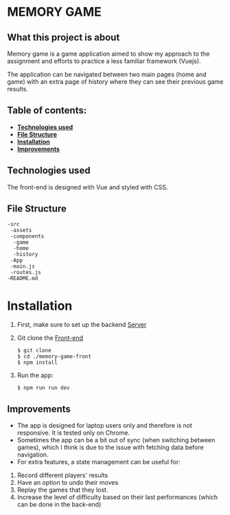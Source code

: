 # MEMORY GAME

## What this project is about

Memory game is a game application aimed to show my approach to the assignment and efforts to practice a less familiar framework (Vuejs).

The application can be navigated between two main pages (home and game) with an extra page of history where they can see their previous game results.

## Table of contents:

- **[Technologies used](#technologies-used)**
- **[File Structure](#file-structure)**
- **[Installation](#installation)**
- **[Improvements](#improvements)**

## Technologies used

The front-end is designed with Vue and styled with CSS.

## File Structure

```
-src
 -assets
 -components
  -game
  -home
  -history
 -App
 -main.js
 -routes.js
-README.md
```

# Installation

1. First, make sure to set up the backend [Server](https://github.com/dung-phan/memory-game-server)

2. Git clone the [Front-end](https://github.com/dung-phan/memory-game-front)

   ```
   $ git clone
   $ cd ./memory-game-front
   $ npm install
   ```

3. Run the app:
   ```
   $ npm run run dev
   ```

## Improvements

- The app is designed for laptop users only and therefore is not responsive. It is tested only on Chrome.
- Sometimes the app can be a bit out of sync (when switching between games), which I think is due to the issue with fetching data before navigation.
- For extra features, a state management can be useful for:

1. Record different players' results
2. Have an option to undo their moves
3. Replay the games that they lost.
4. Increase the level of difficulty based on their last performances (which can be done in the back-end)

